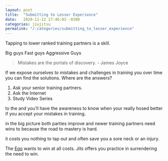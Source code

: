 ```yaml
---
layout: post
title:  "Submitting to Lesser Experience"
date:   2020-11-22 17:46:03 -0300
categories: jiujitsu
permalink: "/:categories/submitting_to_lesser_experience"
---
```


Tapping to lower ranked training partners is a skill.

Big guys
Fast guys
Aggressive Guys

> Mistakes are the portals of discovery. - James Joyce

If we expose ourselves to mistakes and challenges in training you over time you can find the solutions. Where are the answers?

1. Ask your senior training partners.
2. Ask the Internet
3. Study Video Series

to the and you’ll have the awareness to know when your really hosed better if you accept your mistakes in training.

in the big picture both parties improve and newer training partners need wins to because the road to mastery is hard.

it costs you nothing to tap out and often save you a sore neck or an injury.

The [Ego](https://http://127.0.0.1:4000/jekyll/update/2020/11/22/what-is-ego.html) wants to win at all costs. Jits offers you practice in surrendering the need to win.
